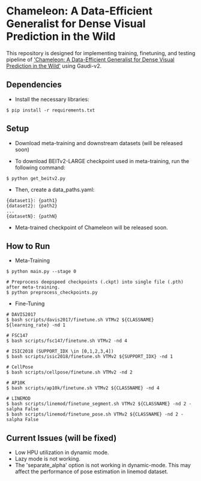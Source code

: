 # Chameleon: A Data-Efficient Generalist for Dense Visual Prediction in the Wild
This repository is designed for implementing training, finetuning, and testing pipeline of ['Chameleon: A Data-Efficient Generalist for Dense Visual Prediction in the Wild'](https://arxiv.org/pdf/2404.18459) using Gaudi-v2.

## Dependencies
- Install the necessary libraries:
```
$ pip install -r requirements.txt
```

## Setup
- Download meta-training and downstream datasets (will be released soon)

- To download BEITv2-LARGE checkpoint used in meta-training, run the following command:
```
$ python get_beitv2.py
``` 

- Then, create a data_paths.yaml:
```
{dataset1}: {path1}
{dataset2}: {path2}
...
{datasetN}: {pathN}
```

- Meta-trained checkpoint of Chameleon will be released soon. 

## How to Run 
- Meta-Training
```
$ python main.py --stage 0

# Preprocess deepspeed checkpoints (.ckpt) into single file (.pth) after meta-training.  
$ python preprocess_checkpoints.py
```

- Fine-Tuning
```
# DAVIS2017 
$ bash scripts/davis2017/finetune.sh VTMv2 ${CLASSNAME} ${learning_rate} -nd 1 

# FSC147 
$ bash scripts/fsc147/finetune.sh VTMv2 -nd 4

# ISIC2018 (SUPPORT_IDX \in [0,1,2,3,4])
$ bash scripts/isic2018/finetune.sh VTMv2 ${SUPPORT_IDX} -nd 1

# CellPose
$ bash scripts/cellpose/finetune.sh VTMv2 -nd 2

# AP10K
$ bash scripts/ap10k/finetune.sh VTMv2 ${CLASSNAME} -nd 4

# LINEMOD
$ bash scripts/linemod/finetune_segment.sh VTMv2 ${CLASSNAME} -nd 2 -salpha False
$ bash scripts/linemod/finetune_pose.sh VTMv2 ${CLASSNAME} -nd 2 -salpha False
```

## Current Issues (will be fixed)
- Low HPU utilization in dynamic mode.
- Lazy mode is not working.
- The 'separate_alpha' option is not working in dynamic-mode. This may affect the performance of pose estimation in linemod dataset.
